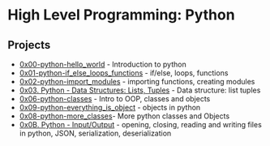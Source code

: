 
# High Level Programming: Python
## Projects
- [0x00-python-hello_world](https://github.com/Nyaguthii-C/alx-higher_level_programming/tree/main/0x00-python-hello_world) - Introduction to python
- [ 0x01-python-if_else_loops_functions](https://github.com/Nyaguthii-C/alx-higher_level_programming/tree/main/0x01-python-if_else_loops_functions) - if/else, loops, functions
- [0x02-python-import_modules](https://github.com/Nyaguthii-C/alx-higher_level_programming/tree/main/0x02-python-import_modules) - importing functions, creating modules
- [0x03. Python - Data Structures: Lists, Tuples](https://github.com/Nyaguthii-C/alx-higher_level_programming/tree/main/0x03-python-data_structures) - Data structure: list tuples
- [0x06-python-classes](https://github.com/Nyaguthii-C/alx-higher_level_programming/tree/main/0x06-python-classes) - Intro to OOP, classes and objects
- [0x09-python-everything_is_object](https://github.com/Nyaguthii-C/alx-higher_level_programming/tree/main/0x09-python-everything_is_object) - objects in python
- [0x08-python-more_classes](https://github.com/Nyaguthii-C/alx-higher_level_programming/tree/main/0x08-python-more_classes)- More python classes and Objects
- [0x0B. Python - Input/Output](https://github.com/Nyaguthii-C/alx-higher_level_programming/tree/main/0x0B-python-input_output) - opening, closing, reading and writing files in python, JSON, serialization, deserialization
